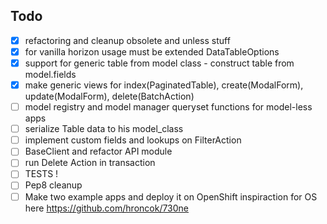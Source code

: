 
## Todo

* [x] refactoring and cleanup obsolete and unless stuff
* [x] for vanilla horizon usage must be extended DataTableOptions
* [x] support for generic table from model class - construct table from model.fields
* [x] make generic views for index(PaginatedTable), create(ModalForm), update(ModalForm), delete(BatchAction)
* [ ] model registry and model manager queryset functions for model-less apps
* [ ] serialize Table data to his model_class
* [ ] implement custom fields and lookups on FilterAction
* [ ] BaseClient and refactor API module
* [ ] run Delete Action in transaction
* [ ] TESTS !
* [ ] Pep8 cleanup
* [ ] Make two example apps and deploy it on OpenShift inspiraction for OS here https://github.com/hroncok/730ne